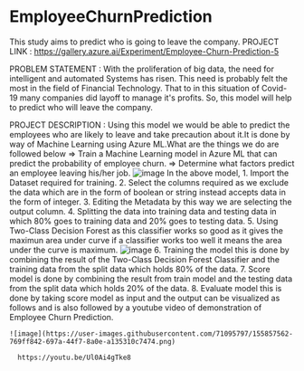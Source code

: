 # EmployeeChurnPrediction
This study aims to predict who is going to leave the company.
PROJECT LINK : https://gallery.azure.ai/Experiment/Employee-Churn-Prediction-5

PROBLEM STATEMENT :  With the proliferation of big data, the need for intelligent and automated Systems has risen. This need is probably felt the most in the field of Financial Technology. That to in this situation of Covid-19 many companies did layoff to manage it's profits. So, this model will help to predict who will leave the company.

PROJECT DESCRIPTION : Using this model we would be able to predict the employees who are likely to leave and take precaution about it.It is done by way of Machine Learning using Azure ML.What are the things we do are followed below
            => Train a Machine Learning model in Azure ML that can predict the probability of employee churn.
            => Determine what factors predict an employee leaving his/her job.
            ![image](https://user-images.githubusercontent.com/71095797/155856984-8f59df91-cb94-431f-b760-2bd7cb1c1a25.png)
In the above model, 
    1. Import the Dataset required for training.
    2. Select the columns required as we exclude the data which are in the form of boolean or string instead accepts data in the form of integer.
    3. Editing the Metadata by this way we are selecting the output column.
    4. Splitting the data into training data and testing data in which 80% goes to training data and 20% goes to testing data.
    5. Using Two-Class Decision Forest as this classifier works so good as it gives the maximun area under curve if a classifier works too well it means the area under the curve is maximum.
    ![image](https://user-images.githubusercontent.com/71095797/155857415-4b07251f-07fe-4601-a319-ba9759237396.png)
    6. Training the model this is done by combining the result of the Two-Class Decision Forest Classifier and the training data from the split data which holds 80% of the data.
    7. Score model is done by combining the result from train model and the testing data from the split data which holds 20% of the data.
    8. Evaluate model this is done by taking score model as input and the output can be visualized as follows and is also followed by a youtube video of demonstration of Employee Churn Prediction.

    ![image](https://user-images.githubusercontent.com/71095797/155857562-769ff842-697a-44f7-8a0e-a135310c7474.png)
      
      https://youtu.be/Ul0Ai4gTke8
      
      
